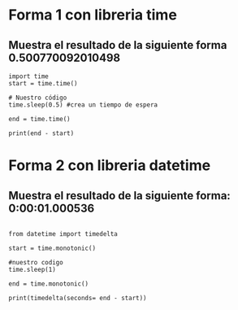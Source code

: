 # Forma 1 con libreria time 
## Muestra el resultado de la siguiente forma 0.500770092010498

````
import time
start = time.time()

# Nuestro código
time.sleep(0.5) #crea un tiempo de espera

end = time.time()

print(end - start)

````

# Forma 2 con libreria datetime 
## Muestra el resultado de la siguiente forma: 0:00:01.000536

````

from datetime import timedelta

start = time.monotonic()

#nuestro codigo
time.sleep(1)

end = time.monotonic()

print(timedelta(seconds= end - start))

````
